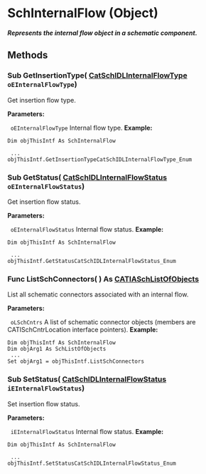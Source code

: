 # SchInternalFlow (Object)

**_Represents the internal flow object in a schematic component._**

## Methods

### Sub **GetInsertionType**( [CatSchIDLInternalFlowType](../CATSchPlatformInterfaces/enum_CatSchIDLInternalFlowType_126856.md)  `oEInternalFlowType`)

Get insertion flow type.

**Parameters:**

` oEInternalFlowType`      Internal flow type.
**Example:**

```VBScript
Dim objThisIntf As SchInternalFlow

 ...
objThisIntf.GetInsertionTypeCatSchIDLInternalFlowType_Enum

```

### Sub **GetStatus**( [CatSchIDLInternalFlowStatus](../CATSchPlatformInterfaces/enum_CatSchIDLInternalFlowStatus_149884.md)  `oEInternalFlowStatus`)

Get insertion flow status.

**Parameters:**

` oEInternalFlowStatus`      Internal flow status.
**Example:**

```VBScript
Dim objThisIntf As SchInternalFlow

 ...
objThisIntf.GetStatusCatSchIDLInternalFlowStatus_Enum

```

### Func **ListSchConnectors**( ) As [CATIASchListOfObjects](../CATSchPlatformInterfaces/interface_SchListOfObjects_53274.md)

List all schematic connectors associated with an internal flow.

**Parameters:**

` oLSchCntrs`      A list of schematic connector objects (members are CATISchCntrLocation interface pointers).
**Example:**

```VBScript
Dim objThisIntf As SchInternalFlow
Dim objArg1 As SchListOfObjects
 ...
Set objArg1 = objThisIntf.ListSchConnectors

```

### Sub **SetStatus**( [CatSchIDLInternalFlowStatus](../CATSchPlatformInterfaces/enum_CatSchIDLInternalFlowStatus_149884.md)  `iEInternalFlowStatus`)

Set insertion flow status.

**Parameters:**

` iEInternalFlowStatus`      Internal flow status.
**Example:**

```VBScript
Dim objThisIntf As SchInternalFlow

 ...
objThisIntf.SetStatusCatSchIDLInternalFlowStatus_Enum

```